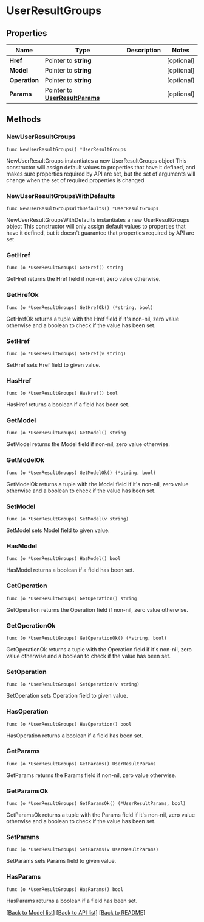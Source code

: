 # UserResultGroups

## Properties

Name | Type | Description | Notes
------------ | ------------- | ------------- | -------------
**Href** | Pointer to **string** |  | [optional] 
**Model** | Pointer to **string** |  | [optional] 
**Operation** | Pointer to **string** |  | [optional] 
**Params** | Pointer to [**UserResultParams**](UserResultParams.md) |  | [optional] 

## Methods

### NewUserResultGroups

`func NewUserResultGroups() *UserResultGroups`

NewUserResultGroups instantiates a new UserResultGroups object
This constructor will assign default values to properties that have it defined,
and makes sure properties required by API are set, but the set of arguments
will change when the set of required properties is changed

### NewUserResultGroupsWithDefaults

`func NewUserResultGroupsWithDefaults() *UserResultGroups`

NewUserResultGroupsWithDefaults instantiates a new UserResultGroups object
This constructor will only assign default values to properties that have it defined,
but it doesn't guarantee that properties required by API are set

### GetHref

`func (o *UserResultGroups) GetHref() string`

GetHref returns the Href field if non-nil, zero value otherwise.

### GetHrefOk

`func (o *UserResultGroups) GetHrefOk() (*string, bool)`

GetHrefOk returns a tuple with the Href field if it's non-nil, zero value otherwise
and a boolean to check if the value has been set.

### SetHref

`func (o *UserResultGroups) SetHref(v string)`

SetHref sets Href field to given value.

### HasHref

`func (o *UserResultGroups) HasHref() bool`

HasHref returns a boolean if a field has been set.

### GetModel

`func (o *UserResultGroups) GetModel() string`

GetModel returns the Model field if non-nil, zero value otherwise.

### GetModelOk

`func (o *UserResultGroups) GetModelOk() (*string, bool)`

GetModelOk returns a tuple with the Model field if it's non-nil, zero value otherwise
and a boolean to check if the value has been set.

### SetModel

`func (o *UserResultGroups) SetModel(v string)`

SetModel sets Model field to given value.

### HasModel

`func (o *UserResultGroups) HasModel() bool`

HasModel returns a boolean if a field has been set.

### GetOperation

`func (o *UserResultGroups) GetOperation() string`

GetOperation returns the Operation field if non-nil, zero value otherwise.

### GetOperationOk

`func (o *UserResultGroups) GetOperationOk() (*string, bool)`

GetOperationOk returns a tuple with the Operation field if it's non-nil, zero value otherwise
and a boolean to check if the value has been set.

### SetOperation

`func (o *UserResultGroups) SetOperation(v string)`

SetOperation sets Operation field to given value.

### HasOperation

`func (o *UserResultGroups) HasOperation() bool`

HasOperation returns a boolean if a field has been set.

### GetParams

`func (o *UserResultGroups) GetParams() UserResultParams`

GetParams returns the Params field if non-nil, zero value otherwise.

### GetParamsOk

`func (o *UserResultGroups) GetParamsOk() (*UserResultParams, bool)`

GetParamsOk returns a tuple with the Params field if it's non-nil, zero value otherwise
and a boolean to check if the value has been set.

### SetParams

`func (o *UserResultGroups) SetParams(v UserResultParams)`

SetParams sets Params field to given value.

### HasParams

`func (o *UserResultGroups) HasParams() bool`

HasParams returns a boolean if a field has been set.


[[Back to Model list]](../README.md#documentation-for-models) [[Back to API list]](../README.md#documentation-for-api-endpoints) [[Back to README]](../README.md)


